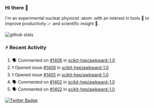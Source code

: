 ### Hi there 👋 

I'm an experimental nuclear physicist :atom: with an interest in tools :wrench: to improve productivity :chart_with_upwards_trend: and scientific insight :telescope:.

![github stats](https://github-readme-stats.vercel.app/api?username=agoose77&show_icons=true&hide_rank=true&hide_title=true&bg_color=30,e76445,904e95&text_color=efe3ec&icon_color=efe3ec)
<!--
**agoose77/agoose77** is a ✨ _special_ ✨ repository because its `README.md` (this file) appears on your GitHub profile.

Here are some ideas to get you started:

- 🔭 I’m currently working on ...
- 🌱 I’m currently learning ...
- 👯 I’m looking to collaborate on ...
- 🤔 I’m looking for help with ...
- 💬 Ask me about ...
- 📫 How to reach me: ...
- 😄 Pronouns: ...
- ⚡ Fun fact: ...
-->

### :zap: Recent Activity
<!--START_SECTION:activity-->
1. 🗣 Commented on [#1406](https://github.com/scikit-hep/awkward-1.0/issues/1406) in [scikit-hep/awkward-1.0](https://github.com/scikit-hep/awkward-1.0)
2. ❗️ Opened issue [#1406](https://github.com/scikit-hep/awkward-1.0/issues/1406) in [scikit-hep/awkward-1.0](https://github.com/scikit-hep/awkward-1.0)
3. ❗️ Opened issue [#1405](https://github.com/scikit-hep/awkward-1.0/issues/1405) in [scikit-hep/awkward-1.0](https://github.com/scikit-hep/awkward-1.0)
4. 🗣 Commented on [#1402](https://github.com/scikit-hep/awkward-1.0/issues/1402) in [scikit-hep/awkward-1.0](https://github.com/scikit-hep/awkward-1.0)
5. 🗣 Commented on [#1402](https://github.com/scikit-hep/awkward-1.0/issues/1402) in [scikit-hep/awkward-1.0](https://github.com/scikit-hep/awkward-1.0)
<!--END_SECTION:activity-->


[![Twitter Badge](https://img.shields.io/twitter/follow/agoose77?style=flat-square&logo=Twitter&logoColor=white&color=cornflowerblue)](https://twitter.com/agoose77)
